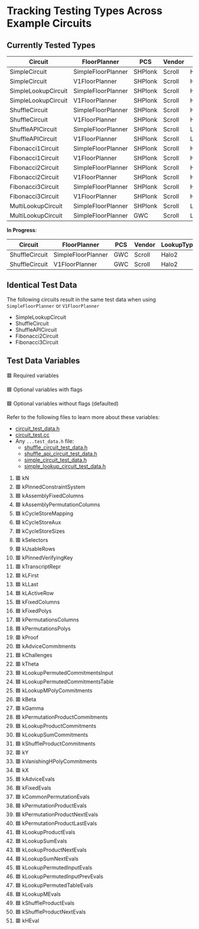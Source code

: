 # Tracking Testing Types Across Example Circuits

## Currently Tested Types

| Circuit             | FloorPlanner       | PCS     | Vendor | LookupType         |
| ------------------- | ------------------ | ------- | ------ | ------------------ |
| SimpleCircuit       | SimpleFloorPlanner | SHPlonk | Scroll | Halo2              |
| SimpleCircuit       | V1FloorPlanner     | SHPlonk | Scroll | Halo2              |
| SimpleLookupCircuit | SimpleFloorPlanner | SHPlonk | Scroll | Halo2              |
| SimpleLookupCircuit | V1FloorPlanner     | SHPlonk | Scroll | Halo2              |
| ShuffleCircuit      | SimpleFloorPlanner | SHPlonk | Scroll | Halo2              |
| ShuffleCircuit      | V1FloorPlanner     | SHPlonk | Scroll | Halo2              |
| ShuffleAPICircuit   | SimpleFloorPlanner | SHPlonk | Scroll | LogDerivativeHalo2 |
| ShuffleAPICircuit   | V1FloorPlanner     | SHPlonk | Scroll | LogDerivativeHalo2 |
| Fibonacci1Circuit   | SimpleFloorPlanner | SHPlonk | Scroll | Halo2              |
| Fibonacci1Circuit   | V1FloorPlanner     | SHPlonk | Scroll | Halo2              |
| Fibonacci2Circuit   | SimpleFloorPlanner | SHPlonk | Scroll | Halo2              |
| Fibonacci2Circuit   | V1FloorPlanner     | SHPlonk | Scroll | Halo2              |
| Fibonacci3Circuit   | SimpleFloorPlanner | SHPlonk | Scroll | Halo2              |
| Fibonacci3Circuit   | V1FloorPlanner     | SHPlonk | Scroll | Halo2              |
| MultiLookupCircuit  | SimpleFloorPlanner | SHPlonk | Scroll | LogDerivativeHalo2 |
| MultiLookupCircuit  | SimpleFloorPlanner | GWC     | Scroll | LogDerivativeHalo2 |

**In Progress**:

| Circuit        | FloorPlanner       | PCS | Vendor | LookupType |
| -------------- | ------------------ | --- | ------ | ---------- |
| ShuffleCircuit | SimpleFloorPlanner | GWC | Scroll | Halo2      |
| ShuffleCircuit | V1FloorPlanner     | GWC | Scroll | Halo2      |

## Identical Test Data

The following circuits result in the same test data when using `SimpleFloorPlanner` or `V1FloorPlanner`

- SimpleLookupCircuit
- ShuffleCircuit
- ShuffleAPICircuit
- Fibonacci2Circuit
- Fibonacci3Circuit

## Test Data Variables

:red_square: Required variables

:blue_square: Optional variables with flags

:green_square: Optional variables without flags (defaulted)

Refer to the following files to learn more about these variables:

- [circuit_test_data.h](circuit_test_data.h)
- [circuit_test.cc](circuit_test.cc)
- Any `...test_data.h` file:
  - [shuffle_circuit_test_data.h](shuffle_circuit_test_data.h)
  - [shuffle_api_circuit_test_data.h](shuffle_api_circuit_test_data.h)
  - [simple_circuit_test_data.h](simple_circuit_test_data.h)
  - [simple_lookup_circuit_test_data.h](simple_lookup_circuit_test_data.h)

1. :red_square: kN
1. :red_square: kPinnedConstraintSystem
1. :blue_square: kAssemblyFixedColumns
1. :blue_square: kAssemblyPermutationColumns
1. :blue_square: kCycleStoreMapping
1. :blue_square: kCycleStoreAux
1. :blue_square: kCycleStoreSizes
1. :red_square: kSelectors
1. :green_square: kUsableRows
1. :red_square: kPinnedVerifyingKey
1. :red_square: kTranscriptRepr
1. :blue_square: kLFirst
1. :blue_square: kLLast
1. :blue_square: kLActiveRow
1. :blue_square: kFixedColumns
1. :blue_square: kFixedPolys
1. :blue_square: kPermutationsColumns
1. :blue_square: kPermutationsPolys
1. :red_square: kProof
1. :blue_square: kAdviceCommitments
1. :blue_square: kChallenges
1. :red_square: kTheta
1. :blue_square: kLookupPermutedCommitmentsInput
1. :blue_square: kLookupPermutedCommitmentsTable
1. :blue_square: kLookupMPolyCommitments
1. :red_square: kBeta
1. :red_square: kGamma
1. :blue_square: kPermutationProductCommitments
1. :blue_square: kLookupProductCommitments
1. :blue_square: kLookupSumCommitments
1. :blue_square: kShuffleProductCommitments
1. :red_square: kY
1. :red_square: kVanishingHPolyCommitments
1. :red_square: kX
1. :blue_square: kAdviceEvals
1. :blue_square: kFixedEvals
1. :blue_square: kCommonPermutationEvals
1. :blue_square: kPermutationProductEvals
1. :blue_square: kPermutationProductNextEvals
1. :blue_square: kPermutationProductLastEvals
1. :blue_square: kLookupProductEvals
1. :blue_square: kLookupSumEvals
1. :blue_square: kLookupProductNextEvals
1. :blue_square: kLookupSumNextEvals
1. :blue_square: kLookupPermutedInputEvals
1. :blue_square: kLookupPermutedInputPrevEvals
1. :blue_square: kLookupPermutedTableEvals
1. :blue_square: kLookupMEvals
1. :blue_square: kShuffleProductEvals
1. :blue_square: kShuffleProductNextEvals
1. :red_square: kHEval
